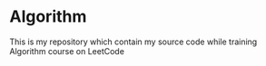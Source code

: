 # Algorithm
This is my repository which contain my source code while training Algorithm course on LeetCode
